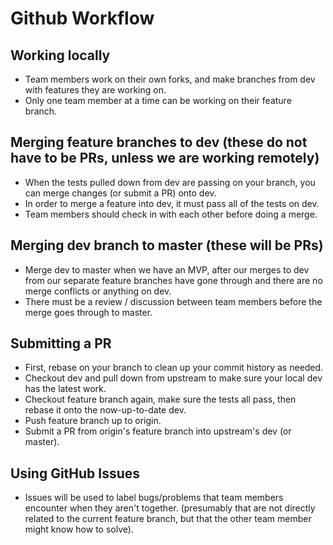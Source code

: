 # Github Workflow

## Working locally
- Team members work on their own forks, and make branches from dev with features they are working on. 
- Only one team member at a time can be working on their feature branch.
 
## Merging feature branches to dev (these do not have to be PRs, unless we are working remotely)
- When the tests pulled down from dev are passing on your branch, you can merge changes (or submit a PR) onto dev.
- In order to merge a feature into dev, it must pass all of the tests on dev. 
- Team members should check in with each other before doing a merge.
 
## Merging dev branch to master (these will be PRs)
- Merge dev to master when we have an MVP, after our merges to dev from our separate feature branches have gone through and there are no merge conflicts or anything on dev. 
- There must be a review / discussion between team members before the merge goes through to master.
 
## Submitting a PR
- First, rebase on your branch to clean up your commit history as needed.
- Checkout dev and pull down from upstream to make sure your local dev has the latest work.
- Checkout feature branch again, make sure the tests all pass, then rebase it onto the now-up-to-date dev.
- Push feature branch up to origin.
- Submit a PR from origin's feature branch into upstream's dev (or master).
 
## Using GitHub Issues
- Issues will be used to label bugs/problems that team members encounter when they aren't together. (presumably that are not directly related to the current feature branch, but that the other team member might know how to solve).
